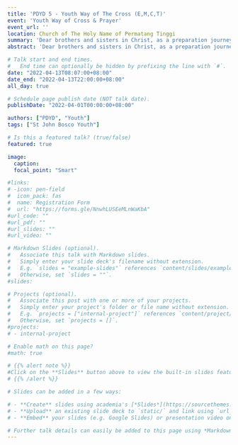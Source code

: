 ```yaml
---
title: 'PDYD 5 - Youth Way of The Cross (E,M,C,T)'
event: 'Youth Way of Cross & Prayer'
event_url: ''
location: Church of The Holy Name of Permatang Tinggi
summary: 'Dear brothers and sisters in Christ, as a preparation journey towards the grand PDYD 5, we are receiving the Cross of PDYD at our very own church, Holy Name of Mary, Permatang Tinggi. All the youths are kindly invited to join us in receiving the cross and to experience a fun-filled and blessed day.'
abstract: 'Dear brothers and sisters in Christ, as a preparation journey towards the grand PDYD 5, we are receiving the Cross of PDYD at our very own church, Holy Name of Mary, Permatang Tinggi. All the youths are kindly invited to join us in receiving the cross and to experience a fun-filled and blessed day.'

# Talk start and end times.
#   End time can optionally be hidden by prefixing the line with `#`.
date: "2022-04-13T08:07:00+08:00"
date_end: "2022-04-13T22:00:00+08:00"
all_day: true

# Schedule page publish date (NOT talk date).
publishDate: "2022-04-01T00:00:00+08:00"

authors: ["PDYD", "Youth"]
tags: ["St John Bosco Youth"]

# Is this a featured talk? (true/false)
featured: true

image:
  caption:
  focal_point: "Smart"

#links:
# -icon: pen-field
#  icon_pack: fas
#  name: Registration Form
#  url: "https://forms.gle/NnwhLUSEeMLnWaKbA"
#url_code: ""
#url_pdf: ""
#url_slides: ""
#url_video: ""

# Markdown Slides (optional).
#   Associate this talk with Markdown slides.
#   Simply enter your slide deck's filename without extension.
#   E.g. `slides = "example-slides"` references `content/slides/example-slides.md`.
#   Otherwise, set `slides = ""`.
#slides:

# Projects (optional).
#   Associate this post with one or more of your projects.
#   Simply enter your project's folder or file name without extension.
#   E.g. `projects = ["internal-project"]` references `content/project/deep-learning/index.md`.
#   Otherwise, set `projects = []`.
#projects:
# - internal-project

# Enable math on this page?
#math: true

# {{% alert note %}}
#Click on the **Slides** button above to view the built-in slides feature.
# {{% /alert %}}

# Slides can be added in a few ways:

# - **Create** slides using academia's [*Slides*](https://sourcethemes.com/academic/docs/managing-content/#create-slides) feature and link using `slides` parameter in the front matter of the talk file
# - **Upload** an existing slide deck to `static/` and link using `url_slides` parameter in the front matter of the talk file
# - **Embed** your slides (e.g. Google Slides) or presentation video on this page using [shortcodes](https://sourcethemes.com/academic/docs/writing-markdown-latex/).

# Further talk details can easily be added to this page using *Markdown* and $\rm \LaTeX$ math code.
---
```

